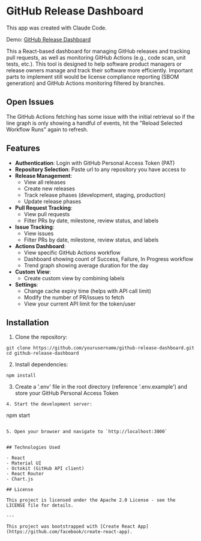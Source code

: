 # GitHub Release Dashboard

This app was created with Claude Code.

Demo: [GitHub Release Dashboard](github-release-dashboard-7zrm.vercel.app)

This a React-based dashboard for managing GitHub releases and tracking pull requests, as well as monitoring GitHub Actions (e.g., code scan, unit tests, etc.). This tool is designed to help software product managers or release owners manage and track their software more efficiently. Important parts to implement still would be license compliance reporting (SBOM generation) and GitHub Actions monitoring filtered by branches.

## Open Issues

The GitHub Actions fetching has some issue with the initial retrieval so if the line graph is only showing a handful of events, hit the "Reload Selected Workflow Runs" again to refresh.

## Features

- **Authentication**: Login with GitHub Personal Access Token (PAT)
- **Repository Selection**: Paste url to any repository you have access to
- **Release Management**:
  - View all releases
  - Create new releases
  - Track release phases (development, staging, production)
  - Update release phases
- **Pull Request Tracking**:
  - View pull requests
  - Filter PRs by date, milestone, review status, and labels
- **Issue Tracking**:
  - View issues
  - Filter PRs by date, milestone, review status, and labels
- **Actions Dashboard**:
  - View specific GitHub Actions workflow
  - Dashboard showing count of Success, Failure, In Progress workflow
  - Trend graph showing average duration for the day
- **Custom View**:
	- Create custom view by combining labels
- **Settings**:
	- Change cache expiry time (helps with API call limit)
 	- Modify the number of PR/issues to fetch
  - View your current API limit for the token/user

## Installation

1. Clone the repository:
```
git clone https://github.com/yourusername/github-release-dashboard.git
cd github-release-dashboard
```
2. Install dependencies:
```
npm install
```
3. Create a '.env' file in the root directory (reference '.env.example') and store your GitHub Personal Access Token
```
4. Start the development server:
```
npm start
```

5. Open your browser and navigate to `http://localhost:3000`


## Technologies Used

- React
- Material UI
- Octokit (GitHub API client)
- React Router
- Chart.js

## License

This project is licensed under the Apache 2.0 License - see the LICENSE file for details.

---

This project was bootstrapped with [Create React App](https://github.com/facebook/create-react-app).
